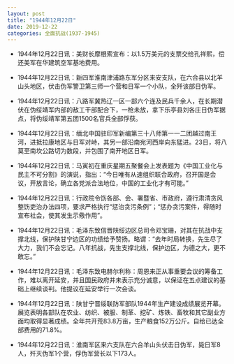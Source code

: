 ```yaml
---
layout: post
title: "1944年12月22日"
date: 2019-12-22
categories: 全面抗战(1937-1945)
---
```


<meta name="referrer" content="no-referrer" />

- 1944年12月22日讯：美财长摩根索宣布：以1.5万美元的支票交给孔祥熙，偿还美军在华建筑空军基地费用。 

- 1944年12月22日讯：新四军淮南津浦路东军分区来安支队，在六合县以北羊山头地区，伏击伪军警卫第三师一个营和日军一个小队，全歼该部日伪军。 

- 1944年12月22日讯：八路军冀热辽一区一部六个连及民兵千余人，在长期潜伏在伪绥靖军内部的敌工干部配合下，一枪未放，拿下乐亭县刘各庄日伪军据点，将伪绥靖军第五团1500名官兵全部俘获。 

- 1944年12月22日讯：缅北中国驻印军新编第三十八师第一一二团越过南王河，进抵拉康地区与日军对峙，其另一部沿南宛河西岸向东猛进。23日，将八莫至南坎公路切为数段，并包围了南开地区日军。 

- 1944年12月22日讯：马寅初在重庆星期五聚餐会上发表题为《中国工业化与民主不可分割》的演说，指出：“今日唯有从速组织联合政府，召开国是会议，开放言论，确立各党派合法地位，中国的工业化才有可能。” 

- 1944年12月22日讯：行政院令饬各部、会、署暨省、市政府，遵行肃清贪风整饬吏治办法四项，要求严格执行“惩治贪污条例”；“惩办贪污案件，得随时宣布社会，使其发生示儆作用”。 

- 1944年12月22日讯：毛泽东致信晋陕绥边区总司令邓宝珊，对其在抗战中支撑北线，保护陕甘宁边区的功绩给予赞扬。略谓：“去年时局转换，先生尽了大力，我们不会忘记。八年抗战，先生支撑北线，保护边区，为德之大，更不敢忘。” 

- 1944年12月22日讯：毛泽东致电赫尔利称：周恩来正从事重要会议的筹备工作，难以离开延安，并且国民政府并未表示充分诚意，以保证在五点建议的基础上继续谈判。他提议在延安举行一次会谈。 

- 1944年12月22日讯：陕甘宁晋绥联防军部队1944年生产建设成绩展览开幕。展览表明各部队在农业、纺织、被服、制革、挖矿、炼铁、畜牧和其它副业方面均取得显著成绩。全年共开荒83.8万亩，生产粮食152万公斤。自给已达全部费用的71.8%。 

- 1944年12月22日讯：淮南军区来六支队在六合羊山头伏击日伪军，毙日军8人，歼灭伪军1个营，俘伪军营长以下173人。 

